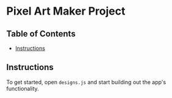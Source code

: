 # Pixel Art Maker Project

## Table of Contents

* [Instructions](#instructions)

## Instructions

To get started, open `designs.js` and start building out the app's functionality.


